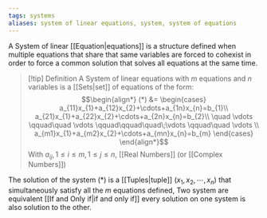 ```yaml
---
tags: systems
aliases: system of linear equations, system, system of equations
---
```


A System of linear [[Equation|equations]] is a structure defined when multiple equations that share that same variables are forced to cohexist in order to force a common solution that solves all equations at the same time.

>[!tip] Definition
>A System of linear equations with $m$ equations and $n$ variables is a [[Sets|set]] of equations of the form:
> $$\begin{align*}
(*) &= \begin{cases}
a_{11}x_{1}+a_{12}x_{2}+\cdots+a_{1n}x_{n}=b_{1}\\
a_{21}x_{1}+a_{22}x_{2}+\cdots+a_{2n}x_{n}=b_{2}\\
\quad \vdots \qquad\quad \vdots \qquad\qquad\quad\;\vdots \qquad\quad \vdots \\
a_{m1}x_{1}+a_{m2}x_{2}+\cdots+a_{mn}x_{n}=b_{m}
\end{cases} 
\end{align*}$$
> With $a_{ij}, 1\le i \le m, 1\le j \le n$, [[Real Numbers]] (or [[Complex Numbers]])

The solution of the system $(*)$ is a [[Tuples|tuple]] $(x_{1}, x_{2},\cdots, x_{n})$ that simultaneously satisfy all the $m$ equations defined, Two system are equivalent [[If and Only if|if and only if]] every solution on one system is also solution to the other.

